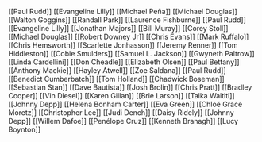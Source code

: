 [[Paul Rudd]]
[[Evangeline Lilly]]
[[Michael Peña]]
[[Michael Douglas]]
[[Walton Goggins]]
[[Randall Park]]
[[Laurence Fishburne]]
[[Paul Rudd]]
[[Evangeline Lilly]]
[[Jonathan Majors]]
[[Bill Muray]]
[[Corey Stoll]]
[[Michael Douglas]]
[[Robert Downey Jr]]
[[Chris Evans]]
[[Mark Ruffalo]]
[[Chris Hemsworth]]
[[Scarlette Jonhasson]]
[[Jeremy Renner]]
[[Tom Hiddleston]]
[[Cobie Smulders]]
[[Samuel L. Jackson]]
[[Gwyneth Paltrow]]
[[Linda Cardellini]]
[[Don Cheadle]]
[[Elizabeth Olsen]]
[[Paul Bettany]]
[[Anthony Mackie]]
[[Hayley Atwell]]
[[Zoe Saldana]]
[[Paul Rudd]]
[[Benedict Cumberbatch]]
[[Tom Holland]]
[[Chadwick Boseman]]
[[Sebastian Stan]]
[[Dave Bautista]]
[[Josh Brolin]]
[[Chris Pratt]]
[[Bradley Cooper]]
[[Vin Diesel]]
[[Karen Gillan]]
[[Brie Larson]]
[[Taika Waititi]]
[[Johnny Depp]]
[[Helena Bonham Carter]]
[[Eva Green]]
[[Chloë Grace Moretz]]
[[Christopher Lee]]
[[Judi Dench]]
[[Daisy Ridely]]
[[Johnny Depp]]
[[Willem Dafoe]]
[[Penélope Cruz]]
[[Kenneth Branagh]]
[[Lucy Boynton]]
